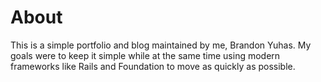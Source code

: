 # About

This is a simple portfolio and blog maintained by me, Brandon Yuhas. My goals were to keep it simple while at the same time using modern frameworks like Rails and Foundation to move as quickly as possible.
